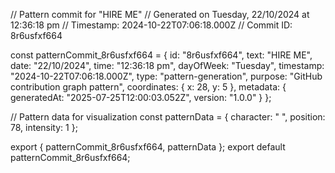 // Pattern commit for "HIRE ME"
// Generated on Tuesday, 22/10/2024 at 12:36:18 pm
// Timestamp: 2024-10-22T07:06:18.000Z
// Commit ID: 8r6usfxf664

const patternCommit_8r6usfxf664 = {
  id: "8r6usfxf664",
  text: "HIRE ME",
  date: "22/10/2024",
  time: "12:36:18 pm",
  dayOfWeek: "Tuesday",
  timestamp: "2024-10-22T07:06:18.000Z",
  type: "pattern-generation",
  purpose: "GitHub contribution graph pattern",
  coordinates: {
    x: 28,
    y: 5
  },
  metadata: {
    generatedAt: "2025-07-25T12:00:03.052Z",
    version: "1.0.0"
  }
};

// Pattern data for visualization
const patternData = {
  character: " ",
  position: 78,
  intensity: 1
};

export { patternCommit_8r6usfxf664, patternData };
export default patternCommit_8r6usfxf664;
